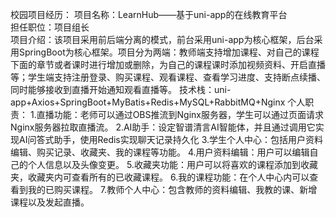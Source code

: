 校园项目经历：
项目名称：LearnHub——基于uni-app的在线教育平台  
担任职位：项目组长    
项目介绍：该项目采用前后端分离的模式，前台采用uni-app为核心框架，后台采用SpringBoot为核心框架。项目分为两端：教师端支持增加课程、对自己的课程下面的章节或者课时进行增加或删除，为自己的课程课时添加视频资料、开启直播等；学生端支持注册登录、购买课程、观看课程、查看学习进度、支持断点续播、同时能够接收到直播开始通知观看直播等。
技术栈：uni-app+Axios+SpringBoot+MyBatis+Redis+MySQL+RabbitMQ+‌Nginx
个人职责：
1.直播功能：老师可以通过OBS推流到‌Nginx服务器，学生可以通过页面请求‌Nginx服务器拉取直播流。
2.AI助手：设定智谱清言AI智能体，并且通过调用它实现AI问答式助手，使用Redis实现聊天记录持久化
3.学生个人中心：包括用户资料编辑、购买记录、收藏夹、我的课程等功能。
4.用户资料编辑：用户可以编辑自己的个人信息以及头像变更。
5.收藏夹功能：用户可以将喜欢的课程添加到收藏夹，收藏夹内可查看所有的已收藏课程。
6.我的课程功能：在个人中心内可以查看到我的已购买课程。
7.教师个人中心：包含教师的资料编辑、我教的课、新增课程以及发起直播。
